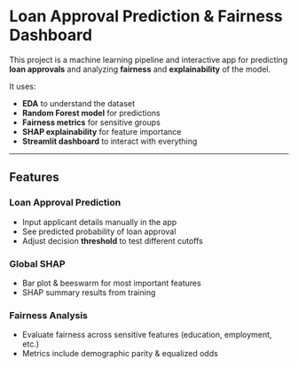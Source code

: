 # Loan Approval Prediction & Fairness Dashboard  

This project is a machine learning pipeline and interactive app for predicting **loan approvals** and analyzing **fairness** and **explainability** of the model.  

It uses:  
-  **EDA** to understand the dataset  
-  **Random Forest model** for predictions  
-  **Fairness metrics** for sensitive groups  
-  **SHAP explainability** for feature importance  
-  **Streamlit dashboard** to interact with everything  

---

##  Features  

### Loan Approval Prediction  
- Input applicant details manually in the app  
- See predicted probability of loan approval  
- Adjust decision **threshold** to test different cutoffs  

### Global SHAP  
- Bar plot & beeswarm for most important features  
- SHAP summary results from training  

### Fairness Analysis  
- Evaluate fairness across sensitive features (education, employment, etc.)  
- Metrics include demographic parity & equalized odds  
